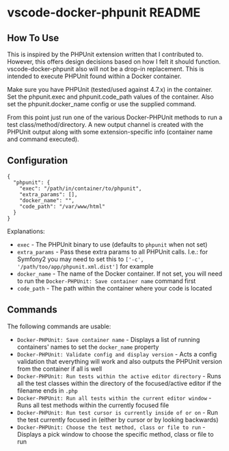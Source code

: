 # vscode-docker-phpunit README

## How To Use

This is inspired by the PHPUnit extension written that I contributed to.  However, this offers design decisions based on how I felt it should function.  vscode-docker-phpunit also will not be a drop-in replacement.  This is intended to execute PHPUnit found within a Docker container.

Make sure you have PHPUnit (tested/used against 4.7.x) in the container.  Set the phpunit.exec and phpunit.code_path values of the container.  Also set the phpunit.docker_name config or use the supplied command.

From this point just run one of the various Docker-PHPUnit methods to run a test class/method/directory.  A new output channel is created with the PHPUnit output along with some extension-specific info (container name and command executed).

## Configuration

```
{
  "phpunit": {
    "exec": "/path/in/container/to/phpunit",
    "extra_params": [],
    "docker_name": "",
    "code_path": "/var/www/html"
  }
}
```

Explanations:

* `exec` - The PHPUnit binary to use (defaults to `phpunit` when not set)
* `extra_params` - Pass these extra params to all PHPUnit calls.  I.e.: for Symfony2 you may need to set this to `['-c', '/path/too/app/phpunit.xml.dist']` for example
* `docker_name` - The name of the Docker container.  If not set, you will need to run the `Docker-PHPUnit: Save container name` command first
* `code_path` - The path within the container where your code is located

## Commands

The following commands are usable:

* `Docker-PHPUnit: Save container name` - Displays a list of running containers' names to set the `docker_name` property
* `Docker-PHPUnit: Validate config and display version` - Acts a config validation that everything will work and also outputs the PHPUnit version from the container if all is well
* `Docker-PHPUnit: Run tests within the active editor directory` - Runs all the test classes within the directory of the focused/active editor if the filename ends in `.php`
* `Docker-PHPUnit: Run all tests within the current editor window` - Runs all test methods within the currently focused file
* `Docker-PHPUnit: Run test cursor is currently inside of or on` - Run the test currently focused in (either by cursor or by looking backwards)
* `Docker-PHPUnit: Choose the test method, class or file to run` - Displays a pick window to choose the specific method, class or file to run
